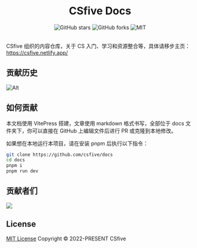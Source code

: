 <div align="center">
<h1>CSfive Docs</h1>
<img alt="GitHub stars" src="https://img.shields.io/github/stars/csfive/docs?style=flat-square">
<img alt="GitHub forks" src="https://img.shields.io/github/forks/csfive/docs?style=flat-square">
<img alt="MIT" src="https://img.shields.io/github/license/csfive/docs?style=flat-square"></a>
</div>

<br>

CSfive 组织的内容仓库，关于 CS 入门、学习和资源整合等，具体请移步主页：https://csfive.netlify.app/


## 贡献历史

![Alt](https://repobeats.axiom.co/api/embed/f22a705ce127e5a5b9ecf42fbda8ce7b56309c25.svg "Repobeats analytics image")


## 如何贡献

本文档使用 VitePress 搭建，文章使用 markdown 格式书写，全部位于 docs 文件夹下，你可以直接在 GitHub 上编辑文件后进行 PR 或克隆到本地修改。

如果想在本地运行本项目，请在安装 pnpm 后执行以下指令：

```sh
git clone https://github.com/csfive/docs
cd docs
pnpm i
pnpm run dev
```


## 贡献者们

<a href="https://github.com/csfive/docs/graphs/contributors">
  <img src="https://contrib.rocks/image?repo=csfive/docs" />
</a>


## License

[MIT License](https://opensource.org/licenses/MIT) Copyright © 2022-PRESENT CSfive